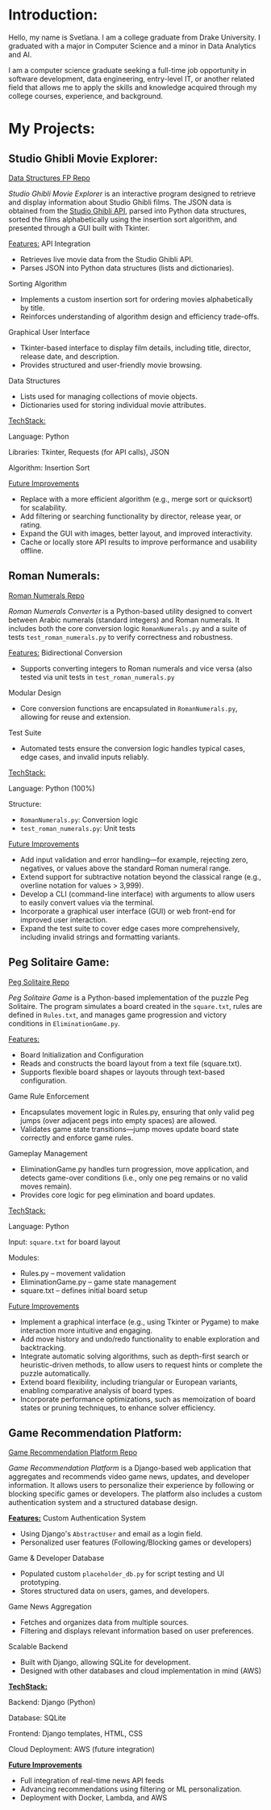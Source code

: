 # Introduction:

Hello, my name is Svetlana. I am a college graduate from Drake University. 
I graduated with a major in Computer Science and a minor in Data Analytics and AI.

I am a computer science graduate seeking a full-time job opportunity in software development, data engineering, entry-level IT, or another related field that allows me to apply the skills and knowledge acquired through my college courses, experience, and background.

# My Projects:
## Studio Ghibli Movie Explorer: 

[Data Structures FP Repo](https://github.com/sigreipel/DataStructures-Final-Project)

_Studio Ghibli Movie Explorer_ is an interactive program designed to retrieve and display information about Studio Ghibli films. The JSON data is obtained from the [Studio Ghibli API](https://ghibliapi.vercel.app/#), parsed into Python data structures, sorted the films alphabetically using the insertion sort algorithm, and presented through a GUI built with Tkinter.

<ins>Features:</ins>
  API Integration
  
  - Retrieves live movie data from the Studio Ghibli API.
  - Parses JSON into Python data structures (lists and dictionaries).
  
  Sorting Algorithm
  
  - Implements a custom insertion sort for ordering movies alphabetically by title.
  - Reinforces understanding of algorithm design and efficiency trade-offs.
  
  Graphical User Interface
  
  - Tkinter-based interface to display film details, including title, director, release date, and description.
  - Provides structured and user-friendly movie browsing.
  
  Data Structures
  
  - Lists used for managing collections of movie objects.
  - Dictionaries used for storing individual movie attributes.
  
  <ins>TechStack:</ins>
  
  Language: Python
  
  Libraries: Tkinter, Requests (for API calls), JSON
  
  Algorithm: Insertion Sort
  
  <ins>Future Improvements</ins>
  
  - Replace with a more efficient algorithm (e.g., merge sort or quicksort) for scalability.
  - Add filtering or searching functionality by director, release year, or rating.
  - Expand the GUI with images, better layout, and improved interactivity.
  - Cache or locally store API results to improve performance and usability offline.
    
## Roman Numerals:

[Roman Numerals Repo](https://github.com/sigreipel/RomanNumerals)

_Roman Numerals Converter_ is a Python-based utility designed to convert between Arabic numerals (standard integers) and Roman numerals. It includes both the core conversion logic `RomanNumerals.py` and a suite of tests `test_roman_numerals.py` to verify correctness and robustness. 

<ins>Features:</ins>
Bidirectional Conversion

- Supports converting integers to Roman numerals and vice versa (also tested via unit tests in `test_roman_numerals.py` 

Modular Design

- Core conversion functions are encapsulated in `RomanNumerals.py`, allowing for reuse and extension.

Test Suite

- Automated tests ensure the conversion logic handles typical cases, edge cases, and invalid inputs reliably. 

<ins>TechStack:</ins>

Language: Python (100%) 

Structure:

- `RomanNumerals.py`: Conversion logic
- `test_roman_numerals.py`: Unit tests

<ins>Future Improvements</ins>

- Add input validation and error handling—for example, rejecting zero, negatives, or values above the standard Roman numeral range.
- Extend support for subtractive notation beyond the classical range (e.g., overline notation for values > 3,999).
- Develop a CLI (command-line interface) with arguments to allow users to easily convert values via the terminal.
- Incorporate a graphical user interface (GUI) or web front-end for improved user interaction.
- Expand the test suite to cover edge cases more comprehensively, including invalid strings and formatting variants.

## Peg Solitaire Game: 

[Peg Solitaire Repo](https://github.com/sigreipel/PegSolitaireGame)

_Peg Solitaire Game_ is a Python-based implementation of the puzzle Peg Solitaire. The program simulates a board created in the `square.txt`, rules are defined in `Rules.txt`, and manages game progression and victory conditions in `EliminationGame.py`.

<ins>Features:</ins>

- Board Initialization and Configuration
- Reads and constructs the board layout from a text file (square.txt).
- Supports flexible board shapes or layouts through text-based configuration.

Game Rule Enforcement

- Encapsulates movement logic in Rules.py, ensuring that only valid peg jumps (over adjacent pegs into empty spaces) are allowed.
- Validates game state transitions—jump moves update board state correctly and enforce game rules.

Gameplay Management

- EliminationGame.py handles turn progression, move application, and detects game-over conditions (i.e., only one peg remains or no valid moves remain).
- Provides core logic for peg elimination and board updates.

<ins>TechStack:</ins>

Language: Python

Input: `square.txt` for board layout

Modules:

- Rules.py – movement validation
- EliminationGame.py – game state management
- square.txt – defines initial board setup

<ins>Future Improvements</ins>

- Implement a graphical interface (e.g., using Tkinter or Pygame) to make interaction more intuitive and engaging.
- Add move history and undo/redo functionality to enable exploration and backtracking.
- Integrate automatic solving algorithms, such as depth-first search or heuristic-driven methods, to allow users to request hints or complete the puzzle automatically.
- Extend board flexibility, including triangular or European variants, enabling comparative analysis of board types.
- Incorporate performance optimizations, such as memoization of board states or pruning techniques, to enhance solver efficiency.

## Game Recommendation Platform:

[Game Recommendation Platform Repo](https://github.com/sigreipel/GameAggregatorCapstone/tree/main)

_Game Recommendation Platform_ is a Django-based web application that aggregates and recommends video game news, updates, and developer information. It allows users to personalize their experience by following or blocking specific games or developers. The platform also includes a custom authentication system and a structured database design.

<ins>__Features:__</ins>
  Custom Authentication System
    
  - Using Django's `AbstractUser` and email as a login field.
  - Personalized user features (Following/Blocking games or developers)
    
  Game & Developer Database
  
  - Populated custom `placeholder_db.py` for script testing and UI prototyping.
  - Stores structured data on users, games, and developers.
    
  Game News Aggregation
  
  - Fetches and organizes data from multiple sources.
  - Filtering and displays relevant information based on user preferences.
    
  Scalable Backend
  
  - Built with Django, allowing SQLite for development.
  - Designed with other databases and cloud implementation in mind (AWS)
    
<ins>__TechStack:__</ins>

  Backend: Django (Python)
  
  Database: SQLite
  
  Frontend: Django templates, HTML, CSS
  
  Cloud Deployment: AWS (future integration)
    
<ins>__Future Improvements__</ins>
  
  - Full integration of real-time news API feeds
  - Advancing recommendations using filtering or ML personalization.
  - Deployment with Docker, Lambda, and AWS
